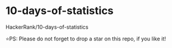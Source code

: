 # 10-days-of-statistics
HackerRank/10-days-of-statistics

⭐PS: Please do not forget to drop a star on this repo, if you like it!



